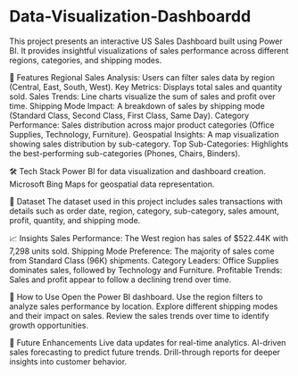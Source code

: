 # Data-Visualization-Dashboardd
This project presents an interactive US Sales Dashboard built using Power BI. It provides insightful visualizations of sales performance across different regions, categories, and shipping modes.

📌 Features
  Regional Sales Analysis: Users can filter sales data by region (Central, East, South, West).
  Key Metrics: Displays total sales and quantity sold.
  Sales Trends: Line charts visualize the sum of sales and profit over time.
  Shipping Mode Impact: A breakdown of sales by shipping mode (Standard Class, Second Class, First Class, Same Day).
  Category Performance: Sales distribution across major product categories (Office Supplies, Technology, Furniture).
  Geospatial Insights: A map visualization showing sales distribution by sub-category.
  Top Sub-Categories: Highlights the best-performing sub-categories (Phones, Chairs, Binders).

🛠️ Tech Stack
  Power BI for data visualization and dashboard creation.
  Microsoft Bing Maps for geospatial data representation.
  
📂 Dataset
  The dataset used in this project includes sales transactions with details such as order date, region, category, sub-category, sales amount, profit, quantity, and shipping mode.

📈 Insights
  Sales Performance: The West region has sales of $522.44K with 7,298 units sold.
  Shipping Mode Preference: The majority of sales come from Standard Class (96K) shipments.
  Category Leaders: Office Supplies dominates sales, followed by Technology and Furniture.
  Profitable Trends: Sales and profit appear to follow a declining trend over time.
  
🚀 How to Use
  Open the Power BI dashboard.
  Use the region filters to analyze sales performance by location.
  Explore different shipping modes and their impact on sales.
  Review the sales trends over time to identify growth opportunities.
  
📌 Future Enhancements
  Live data updates for real-time analytics.
  AI-driven sales forecasting to predict future trends.
  Drill-through reports for deeper insights into customer behavior.
